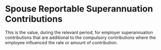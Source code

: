 # Spouse Reportable Superannuation Contributions
This is the value, during the relevant period, for employer superannuation contributions that are additional to the compulsory contributions where the employee influenced the rate or amount of contribution.